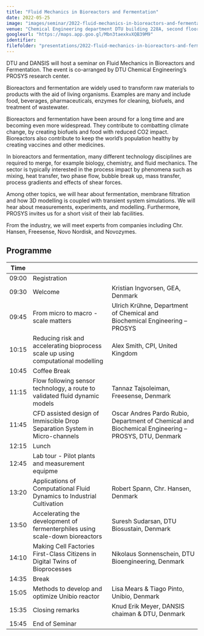 ```yaml
---
title: "Fluid Mechanics in Bioreactors and Fermentation"
date: 2022-05-25
image: "images/seminar/2022-fluid-mechanics-in-bioreactors-and-fermentation.png"
venue: "Chemical Engineering department DTU building 228A, second floor 2800 Kgs. Lyngby"
googleurl: "https://maps.app.goo.gl/Mbn3taexkvXQB39M9"
identifier:
filefolder: "presentations/2022-fluid-mechanics-in-bioreactors-and-fermentation"
---
```


DTU and DANSIS will host a seminar on Fluid Mechanics in Bioreactors and Fermentation. The event is co-arranged by DTU Chemical Engineering’s PROSYS research center.

Bioreactors and fermentation are widely used to transform raw materials to products with the aid of living organisms. Examples are many and include food, beverages, pharmaceuticals, enzymes for cleaning, biofuels, and treatment of wastewater.

Bioreactors and fermentation have been around for a long time and are becoming even more widespread. They contribute to combatting climate change, by creating biofuels and food with reduced CO2 impact. Bioreactors also contribute to keep the world’s population healthy by creating vaccines and other medicines.

In bioreactors and fermentation, many different technology disciplines are required to merge, for example biology, chemistry, and fluid mechanics. The sector is typically interested in the process impact by phenomena such as mixing, heat transfer, two phase flow, bubble break up, mass transfer, process gradients and effects of shear forces.

Among other topics, we will hear about fermentation, membrane filtration and how 3D modelling is coupled with transient system simulations. We will hear about measurements, experiments, and modelling. Furthermore, PROSYS invites us for a short visit of their lab facilities.

From the industry, we will meet experts from companies including Chr. Hansen, Freesense, Novo Nordisk, and Novozymes.


## Programme

| Time  |             |             |
| ----- | ----------- | ----------- |
| 09:00 | Registration|             |
| 09:30| Welcome     |  Kristian Ingvorsen, GEA, Denmark |
| 09:45 | From micro to macro - scale matters |    Ulrich Krühne, Department of Chemical and Biochemical Engineering – PROSYS|
| 10:15 |  Reducing risk and accelerating bioprocess scale up using computational modelling |Alex Smith, CPI, United Kingdom |
| 10:45 | Coffee Break |  |
| 11:15 |  Flow following sensor technology, a route to validated fluid dynamic models |  Tannaz Tajsoleiman, Freesense, Denmark|
| 11:45 |  CFD assisted design of Immiscible Drop Separation System in Micro-channels  |Oscar Andres Pardo Rubio, Department of Chemical and Biochemical Engineering – PROSYS, DTU, Denmark |
| 12:15| Lunch  |  |
| 12:45|  Lab tour - Pilot plants and measurement equipme  |  |
| 13:20|  Applications of Computational Fluid Dynamics to Industrial Cultivation  | Robert Spann, Chr. Hansen, Denmark |
| 13:50|  Accelerating the development of fermenterphiles using scale-down bioreactors | Suresh Sudarsan, DTU Biosustain, Denmark |
| 14:10 | Making Cell Factories First-Class Citizens in Digital Twins of Bioprocesses  |Nikolaus Sonnenschein, DTU Bioengineering, Denmark  |
| 14:35| Break |  |
| 15:05|  Methods to develop and optimize Unibio reactor   | Lisa Mears & Tiago Pinto, Unibio, Denmark |
| 15:35|  Closing remarks | Knud Erik Meyer, DANSIS chaiman & DTU, Denmark |
| 15:45| End of Seminar |  |